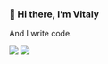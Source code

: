 ### 👋 Hi there, I’m Vitaly

And I write code.

[![](https://img.shields.io/badge/-@fosterion-grey?style=flat&logo=github)](https://github.com/fosterion)
[![](https://img.shields.io/badge/-@serikoff-blue?style=flat&logo=Linkedin&logoColor=white)](https://linkedin.com/in/serikoff/)
